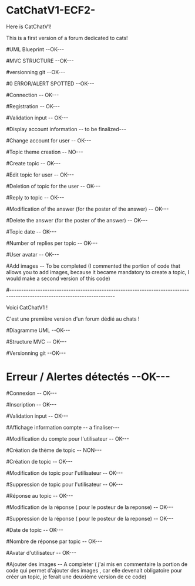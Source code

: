 # CatChatV1-ECF2-



Here is CatChatV1!

This is a first version of a forum dedicated to cats!

#UML Blueprint --OK---

#MVC STRUCTURE --OK---

#versionning git --OK---

#0 ERROR/ALERT SPOTTED --OK---

#Connection -- OK---

#Registration -- OK---

#Validation input -- OK---

#Display account information -- to be finalized---

#Change account for user -- OK---

#Topic theme creation -- NO---

#Create topic -- OK---

#Edit topic for user -- OK---

#Deletion of topic for the user -- OK---

#Reply to topic -- OK---

#Modification of the answer (for the poster of the answer) -- OK---

#Delete the answer (for the poster of the answer) -- OK---

#Topic date -- OK---

#Number of replies per topic -- OK---

#User avatar -- OK---

#Add images -- To be completed (I commented the portion of code that allows you to add images, because it became mandatory to create a topic, I would make a second version of this code)

#--------------------------------------------------------------------------------------------------------------------------

Voici CatChatV1 ! 

C'est une première version d'un forum dédié au chats ! 

#Diagramme UML --OK---

#Structure MVC -- OK--- 

#Versionning git --OK---

# Erreur / Alertes détectés --OK---

#Connexion -- OK---

#Inscription -- OK---

#Validation input -- OK---

#Affichage information compte -- a finaliser---

#Modification du compte pour l'utilisateur -- OK---

#Création de thème de topic  -- NON---

#Création de topic -- OK---

#Modification de topic pour l'utilisateur -- OK---

#Suppression de topic pour l'utilisateur -- OK---

#Réponse au topic -- OK---

#Modification de la réponse ( pour le posteur de la reponse) -- OK---

#Suppression de la réponse ( pour le posteur de la reponse) -- OK---

#Date de topic -- OK---

#Nombre de réponse par topic -- OK---

#Avatar d'utilisateur -- OK---

#Ajouter des images  -- A completer ( j'ai mis en commentaire la portion de code qui permet d'ajouter des images , car elle devenait obligatoire pour créer un topic, je ferait une deuxième version de ce code)
